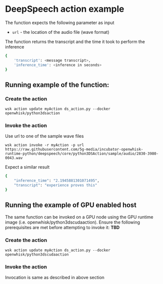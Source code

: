 # DeepSpeech action example

The function expects the following parameter as input

* `url` - the location of the audio file (wave format) 

The function returns the transcript and the time it took to perform the inference

```bash
{
    'transcript': <message transcript>,
    'inference_time': <inference in seconds>
}
```

## Running example of the function:

### Create the action

```
wsk action update myAction ds_action.py --docker openwhisk/python3dsaction
```

### Invoke the action

Use url to one of the sample wave files

```
wsk action invoke -r myAction -p url https://raw.githubusercontent.com/5g-media/incubator-openwhisk-runtime-python/deepspeech/core/python3DSAction/sample/audio/2830-3980-0043.wav
```

Expect a similar result
```bash
{
    "inference_time": "2.1945881301071495",
    "transcript": "experience proves this"
}
```

## Running the example of GPU enabled host

The same function can be invoked on a GPU node using the GPU runtime image (i.e. openwhisk/python3dscudaaction). Ensure the following prerequisites are met before attempting to invoke it: **TBD**

### Create the action

```
wsk action update myAction ds_action.py --docker openwhisk/python3dscudaaction
```

### Invoke the action

Invocation is same as described in above section


